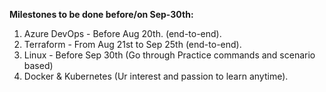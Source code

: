 **Milestones to be done before/on Sep-30th:** <br/>

1. Azure DevOps - Before Aug 20th. (end-to-end). <br/>
2. Terraform - From Aug 21st to Sep 25th (end-to-end). <br/>
3. Linux - Before Sep 30th (Go through Practice commands and scenario based) <br/>
4. Docker & Kubernetes (Ur interest and passion to learn anytime). <br/>
